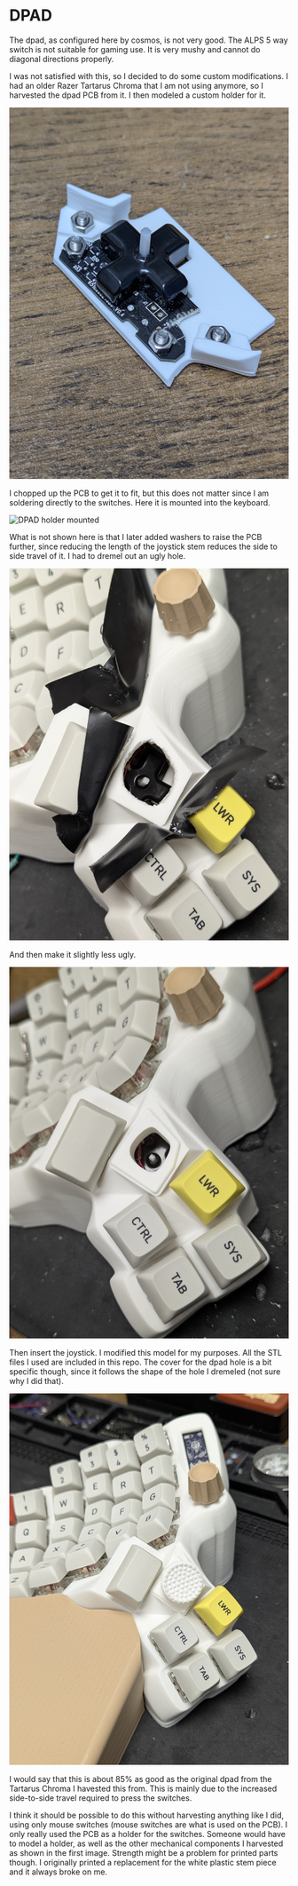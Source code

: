 # DPAD

The dpad, as configured here by cosmos, is not very good. The ALPS 5 way switch is not suitable for gaming use. It is very mushy and cannot do diagonal directions properly.

I was not satisfied with this, so I decided to do some custom modifications. I had an older Razer Tartarus Chroma that I am not using anymore, so I harvested the dpad PCB from it. I then modeled a custom holder for it.

![DPAD holder](assets/images/dpad_holder.jpg)

I chopped up the PCB to get it to fit, but this does not matter since I am soldering directly to the switches. Here it is mounted into the keyboard.

![DPAD holder mounted](assets/images/dpad_holder_mounted.jpg)

What is not shown here is that I later added washers to raise the PCB further, since reducing the length of the joystick stem reduces the side to side travel of it. I had to dremel out an ugly hole.

![DPAD hole](assets/images/dpad_hole.jpg)

And then make it slightly less ugly.

![DPAD hole cover](assets/images/dpad_hole_cover.jpg)

Then insert the joystick. I modified this model for my purposes. All the STL files I used are included in this repo. The cover for the dpad hole is a bit specific though, since it follows the shape of the hole I dremeled (not sure why I did that).

![DPAD completed](assets/images/dpad_completed.jpg)

I would say that this is about 85% as good as the original dpad from the Tartarus Chroma I havested this from. This is mainly due to the increased side-to-side travel required to press the switches.

I think it should be possible to do this without harvesting anything like I did, using only mouse switches (mouse switches are what is used on the PCB). I only really used the PCB as a holder for the switches. Someone would have to model a holder, as well as the other mechanical components I harvested as shown in the first image. Strength might be a problem for printed parts though. I originally printed a replacement for the white plastic stem piece and it always broke on me.